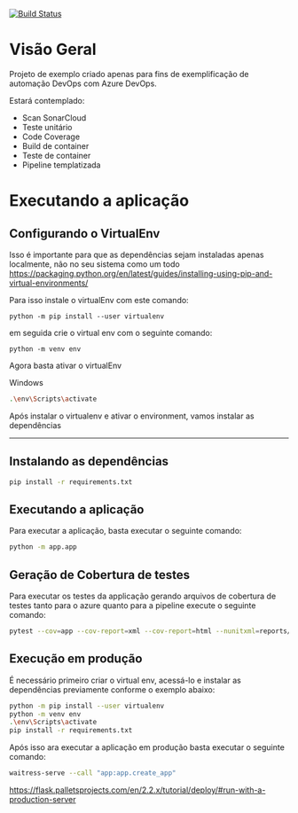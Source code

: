 [![Build Status](https://gladsonbruno16.visualstudio.com/Portfolio_DevOps/_apis/build/status/Python-AzureDevOps-CI-Example?repoName=GladsonBruno%2FPython-AzureDevOps-CI-Example&branchName=master)](https://gladsonbruno16.visualstudio.com/Portfolio_DevOps/_build/latest?definitionId=9&repoName=GladsonBruno%2FPython-AzureDevOps-CI-Example&branchName=master)

# Visão Geral
Projeto de exemplo criado apenas para fins de exemplificação de automação DevOps com Azure DevOps.

Estará contemplado:

* Scan SonarCloud
* Teste unitário
* Code Coverage
* Build de container
* Teste de container
* Pipeline templatizada

# Executando a aplicação
## Configurando o VirtualEnv

Isso é importante para que as dependências sejam instaladas apenas localmente, não no seu sistema como um todo
https://packaging.python.org/en/latest/guides/installing-using-pip-and-virtual-environments/

Para isso instale o virtualEnv com este comando:
```
python -m pip install --user virtualenv
```

em seguida crie o virtual env com o seguinte comando:
```
python -m venv env
```

Agora basta ativar o virtualEnv

Windows
```sh
.\env\Scripts\activate
```

Após instalar o virtualenv e ativar o environment, vamos instalar as dependências

--- 

## Instalando as dependências

```sh
pip install -r requirements.txt
```

## Executando a aplicação

Para executar a aplicação, basta executar o seguinte comando:

```sh
python -m app.app
```


## Geração de Cobertura de testes

Para executar os testes da applicação gerando arquivos de cobertura de testes tanto para o azure quanto para a pipeline execute o seguinte comando:

```sh
pytest --cov=app --cov-report=xml --cov-report=html --nunitxml=reports/nunit/test-output.xml --junitxml=reports/junit/test-output.xml
```

## Execução em produção

É necessário primeiro criar o virtual env, acessá-lo  e instalar as dependências previamente conforme o exemplo abaixo:

```sh
python -m pip install --user virtualenv
python -m venv env
.\env\Scripts\activate
pip install -r requirements.txt
```

Após isso ara executar a aplicação em produção basta executar o seguinte comando:

```sh
waitress-serve --call "app:app.create_app"
```

https://flask.palletsprojects.com/en/2.2.x/tutorial/deploy/#run-with-a-production-server